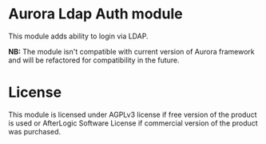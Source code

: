 # Aurora Ldap Auth module
This module adds ability to login via LDAP.

**NB:** The module isn't compatible with current version of Aurora framework and will be refactored for compatibility in the future.

# License
This module is licensed under AGPLv3 license if free version of the product is used or AfterLogic Software License if commercial version of the product was purchased.